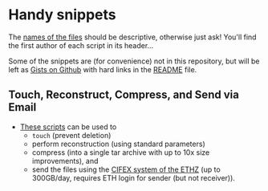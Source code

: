 # Handy snippets
The [names of the files]() should be descriptive, otherwise just ask!
You'll find the first author of each script in its header...

Some of the snippets are (for convenience) not in this repository, but will be left as [Gists on Github](https://gist.github.com/) with hard links in the [README](README.md) file.

## Touch, Reconstruct, Compress, and Send via Email
- [These scripts](https://gist.github.com/kmader/451d84937014b75368db) can be used to
  - `touch` (prevent deletion)
  - perform reconstruction (using standard parameters)
  - compress (into a single tar archive with up to 10x size improvements), and
  - send the files using the [CIFEX system of the ETHZ](https://cifex.ethz.ch/) (up to 300GB/day, requires ETH login for sender (but not receiver)).
